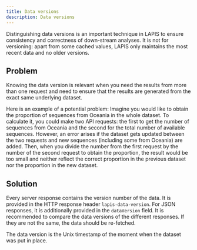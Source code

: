 ```yaml
---
title: Data versions
description: Data versions
---
```


Distinguishing data versions is an important technique in LAPIS to ensure consistency and correctness of down-stream analyses. It is not for versioning: apart from some cached values, LAPIS only maintains the most recent data and no older versions.

## Problem

Knowing the data version is relevant when you need the results from more than one request and need to ensure that the results are generated from the exact same underlying dataset.

Here is an example of a potential problem: Imagine you would like to obtain the proportion of sequences from Oceania in the whole dataset. To calculate it, you could make two API requests: the first to get the number of sequences from Oceania and the second for the total number of available sequences. However, an error arises if the dataset gets updated between the two requests and new sequences (including some from Oceania) are added. Then, when you divide the number from the first request by the number of the second request to obtain the proportion, the result would be too small and neither reflect the correct proportion in the previous dataset nor the proportion in the new dataset.

## Solution

Every server response contains the version number of the data. It is provided in the HTTP response header `lapis-data-version`. For JSON responses, it is additionally provided in the `dataVersion` field. It is recommended to compare the data versions of the different responses. If they are not the same, the data should be re-fetched.

The data version is the Unix timestamp of the moment when the dataset was put in place.
